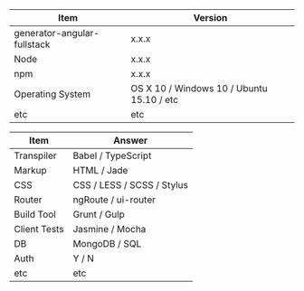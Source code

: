 Item | Version
----- | -----
generator-angular-fullstack | x.x.x
Node | x.x.x
npm | x.x.x
Operating System | OS X 10 / Windows 10 / Ubuntu 15.10 / etc
etc | etc

Item | Answer
----- | -----
Transpiler | Babel / TypeScript
Markup | HTML / Jade
CSS | CSS / LESS / SCSS / Stylus
Router | ngRoute / ui-router
Build Tool | Grunt / Gulp
Client Tests | Jasmine / Mocha
DB | MongoDB / SQL
Auth | Y / N
etc | etc
